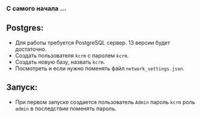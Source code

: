 ### С самого начала ...   

## Postgres:  
* Для работы требуется PostgreSQL сервер. 13 версии будет достаточно.   
* Создать пользователя `kcrm` с паролем `kcrm`.
* Создать новую базу, назвать `kcrm`.
* Посмотреть и если нужно поменять файл `network_settings.json`.

## Запуск:
* При первом запуске создается пользователь `Admin` пароль `kcrm` роль `admin` в последствии поменять пароль.   

